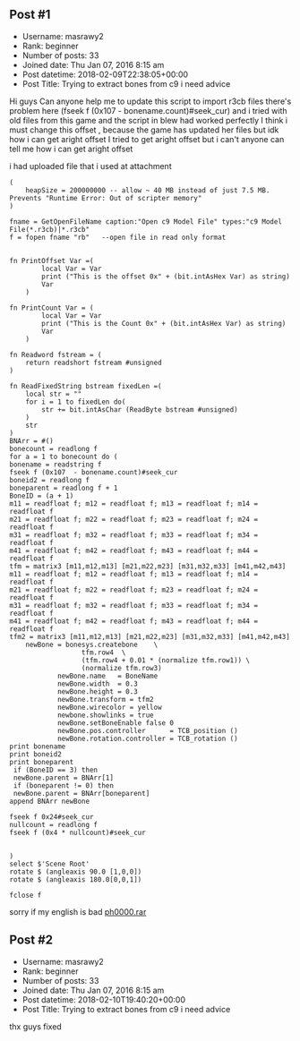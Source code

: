 ## Post #1
- Username: masrawy2
- Rank: beginner
- Number of posts: 33
- Joined date: Thu Jan 07, 2016 8:15 am
- Post datetime: 2018-02-09T22:38:05+00:00
- Post Title: Trying to extract bones from c9 i need advice

Hi guys
Can anyone help me to update this script to import r3cb files
there's problem here (fseek f (0x107	- bonename.count)#seek_cur)
and i tried with old files from this game and the script in blew had worked perfectly
I think i must change this offset , because the game has updated her files
but idk how i can get aright offset 
I tried to get aright offset but i can't 
anyone can tell me how i can get aright offset

i had uploaded file that i used at attachment

```
(
	heapSize = 200000000 -- allow ~ 40 MB instead of just 7.5 MB. Prevents "Runtime Error: Out of scripter memory"
)

fname = GetOpenFileName caption:"Open c9 Model File" types:"c9 Model File(*.r3cb)|*.r3cb"
f = fopen fname "rb"   --open file in read only format


fn PrintOffset Var =(
        local Var = Var
        print ("This is the offset 0x" + (bit.intAsHex Var) as string)
        Var
    )

fn PrintCount Var = (
        local Var = Var
        print ("This is the Count 0x" + (bit.intAsHex Var) as string)
        Var
    )

fn Readword fstream = (
    return readshort fstream #unsigned
)

fn ReadFixedString bstream fixedLen =(
	local str = ""
	for i = 1 to fixedLen do(
		str += bit.intAsChar (ReadByte bstream #unsigned)
	)
	str
)
BNArr = #()
bonecount = readlong f
for a = 1 to bonecount do (
bonename = readstring f
fseek f (0x107	- bonename.count)#seek_cur
boneid2 = readlong f
boneparent = readlong f + 1
BoneID = (a + 1)
m11 = readfloat f; m12 = readfloat f; m13 = readfloat f; m14 = readfloat f
m21 = readfloat f; m22 = readfloat f; m23 = readfloat f; m24 = readfloat f
m31 = readfloat f; m32 = readfloat f; m33 = readfloat f; m34 = readfloat f
m41 = readfloat f; m42 = readfloat f; m43 = readfloat f; m44 = readfloat f
tfm = matrix3 [m11,m12,m13] [m21,m22,m23] [m31,m32,m33] [m41,m42,m43]
m11 = readfloat f; m12 = readfloat f; m13 = readfloat f; m14 = readfloat f
m21 = readfloat f; m22 = readfloat f; m23 = readfloat f; m24 = readfloat f
m31 = readfloat f; m32 = readfloat f; m33 = readfloat f; m34 = readfloat f
m41 = readfloat f; m42 = readfloat f; m43 = readfloat f; m44 = readfloat f
tfm2 = matrix3 [m11,m12,m13] [m21,m22,m23] [m31,m32,m33] [m41,m42,m43]
	newBone = bonesys.createbone	\
				  tfm.row4	\
				  (tfm.row4 + 0.01 * (normalize tfm.row1)) \
				  (normalize tfm.row3)
			newBone.name   = BoneName
			newBone.width  = 0.3
			newBone.height = 0.3
			newBone.transform = tfm2
			newBone.wirecolor = yellow
			newbone.showlinks = true
			newBone.setBoneEnable false 0
			newBone.pos.controller      = TCB_position ()
			newBone.rotation.controller = TCB_rotation ()
print bonename
print boneid2
print boneparent
 if (BoneID == 3) then
 newBone.parent = BNArr[1]
 if (boneparent != 0) then
 newBone.parent = BNArr[boneparent]
append BNArr newBone

fseek f 0x24#seek_cur
nullcount = readlong f
fseek f (0x4 * nullcount)#seek_cur					  
  

)
select $'Scene Root'
rotate $ (angleaxis 90.0 [1,0,0])
rotate $ (angleaxis 180.0[0,0,1])

fclose f

```


sorry if my english is bad
[ph0000.rar](https://xentaxbackup.github.io/file/13893_ph0000.rar)
## Post #2
- Username: masrawy2
- Rank: beginner
- Number of posts: 33
- Joined date: Thu Jan 07, 2016 8:15 am
- Post datetime: 2018-02-10T19:40:20+00:00
- Post Title: Trying to extract bones from c9 i need advice

thx guys 
fixed
